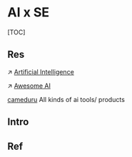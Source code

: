 # AI x SE

[TOC]



## Res
↗ [Artificial Intelligence](../../Artificial%20Intelligence/Artificial%20Intelligence.md)

↗ [Awesome AI](../../🗺%20CS_Overview/🕶️%20Awesome/Awesome%20AI/Awesome%20AI.md)

[cameduru](https://github.com/camenduru)
All kinds of ai tools/ products


## Intro


## Ref

